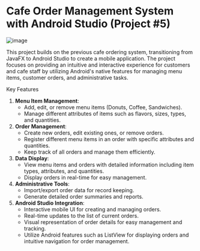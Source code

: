 # Cafe Order Management System with Android Studio (Project #5)
![image](https://github.com/user-attachments/assets/bb2b1b4d-3902-4a8b-aee9-11644d8c736a)

This project builds on the previous cafe ordering system, transitioning from JavaFX to Android Studio to create a mobile application. The project focuses on providing an intuitive and interactive experience for customers and cafe staff by utilizing Android's native features for managing menu items, customer orders, and administrative tasks.

Key Features

1. **Menu Item Management**:
   - Add, edit, or remove menu items (Donuts, Coffee, Sandwiches).
   - Manage different attributes of items such as flavors, sizes, types, and quantities.
2. **Order Management**:
   - Create new orders, edit existing ones, or remove orders.
   - Register different menu items in an order with specific attributes and quantities.
   - Keep track of all orders and manage them efficiently.
3. **Data Display**:
   - View menu items and orders with detailed information including item types, attributes, and quantities.
   - Display orders in real-time for easy management.
4. **Administrative Tools**:
   - Import/export order data for record keeping.
   - Generate detailed order summaries and reports.
5. **Android Studio Integration**:
   - Interactive mobile UI for creating and managing orders.
   - Real-time updates to the list of current orders.
   - Visual representation of order details for easy management and tracking.
   - Utilize Android features such as ListView for displaying orders and intuitive navigation for order management.
